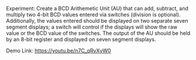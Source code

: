 Experiment: Create a BCD Arithemetic Unit (AU) that can add, subtract, and multiply two 4-bit BCD values entered via switches (division is optional). Additionally, the values entered should be displayed on two separate seven segment displays; a switch will control if the displays will show the raw value or the BCD value of the switches. The output of the AU should be held by an 8-bit register and displayed on seven segment displays.

Demo Link:
https://youtu.be/n7C_qRvXyW0
